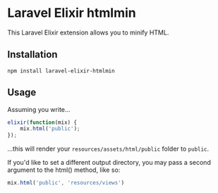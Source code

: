 # Laravel Elixir htmlmin

This Laravel Elixir extension allows you to minify HTML.

## Installation

```
npm install laravel-elixir-htmlmin
```

## Usage

Assuming you write...

```js
elixir(function(mix) {
    mix.html('public');
});
```

...this will render your `resources/assets/html/public` folder to `public`. 

If you'd like to set a different output directory, you may pass a second argument to the html() method, like so:

```js
mix.html('public', 'resources/views')
```
